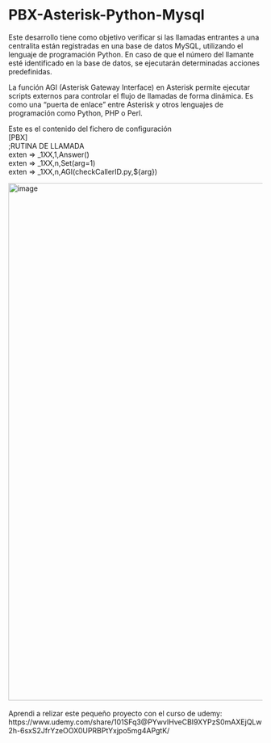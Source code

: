 # PBX-Asterisk-Python-Mysql

Este desarrollo tiene como objetivo verificar si las llamadas entrantes a una centralita están registradas en una base de datos MySQL, utilizando el lenguaje de programación Python. En caso de que el número del llamante esté identificado en la base de datos, se ejecutarán determinadas acciones predefinidas.


La función AGI (Asterisk Gateway Interface) en Asterisk permite ejecutar scripts externos para controlar el flujo de llamadas de forma dinámica. Es como una “puerta de enlace” entre Asterisk y otros lenguajes de programación como Python, PHP o Perl.

Este es el contenido del fichero de configuración<br/>
[PBX]<br/>
;RUTINA DE LLAMADA<br/>
exten => _1XX,1,Answer()<br/>
exten => _1XX,n,Set(arg=1)<br/>
exten => _1XX,n,AGI(checkCallerID.py,${arg})<br/>

<img width="1536" height="1024" alt="image" src="https://github.com/user-attachments/assets/354858b3-59ba-4383-a404-dee01f1fe9e6" />
<br/>
<br/>
Aprendi a relizar este pequeño proyecto con el curso de udemy: <br/>
https://www.udemy.com/share/101SFq3@PYwvIHveCBI9XYPzS0mAXEjQLw2h-6sxS2JfrYzeOOX0UPRBPtYxjpo5mg4APgtK/ <br/>
